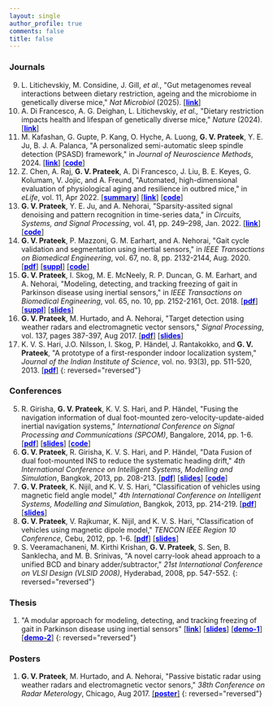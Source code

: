 ```yaml
---
layout: single
author_profile: true
comments: false
title: false
---
```


### Journals
9. L. Litichevskiy, M. Considine, J. Gill, _et al._, "Gut metagenomes reveal interactions between dietary restriction, ageing and the microbiome in genetically diverse mice," _Nat Microbiol_ (2025). [\[<span style="color:blue">**link**</span>\]](https://doi.org/10.1038/s41564-025-01963-3)
8. A. Di Francesco, A. G. Deighan, L. Litichevskiy, _et al.,_ "Dietary restriction impacts health and lifespan of genetically diverse mice," _Nature_ (2024). [\[<span style="color:blue">**link**</span>\]](https://doi.org/10.1038/s41586-024-08026-3)
7. M. Kafashan, G. Gupte, P. Kang, O. Hyche, A. Luong, **G. V. Prateek**, Y. E. Ju, B. J. A. Palanca, "A personalized semi-automatic sleep spindle detection (PSASD) framework," in _Journal of Neuroscience Methods_, 2024. [\[<span style="color:blue">**link**</span>\]](https://www.sciencedirect.com/science/article/pii/S0165027024000098) [\[<span style="color:blue">**code**</span>\]](https://github.com/kafashan/PSASD)
6. Z. Chen, A. Raj, **G. V. Prateek**, A. Di Francesco, J. Liu, B. E. Keyes, G. Kolumam, V. Jojic, and A. Freund, "Automated, high-dimensional evaluation of physiological aging and resilience in outbred mice," in _eLife_, vol. 11, Apr 2022. [\[<span style="color:blue">**summary**</span>\]](https://www.youtube.com/watch?v=ar7dTOgpAkQ) [\[<span style="color:blue">**link**</span>\]](https://elifesciences.org/articles/72664) [\[<span style="color:blue">**code**</span>\]](https://github.com/calico/catnap)
5. **G. V. Prateek**, Y. E. Ju, and A. Nehorai, "Sparsity-assited signal denoising and pattern recognition in time-series data," in _Circuits, Systems, and Signal Processing_, vol. 41, pp. 249–298, Jan. 2022. [\[<span style="color:blue">**link**</span>\]](https://rdcu.be/cnHD9) [\[<span style="color:blue">**code**</span>\]](https://github.com/prateekgv/sasdpr)
4. **G. V. Prateek**, P. Mazzoni, G. M. Earhart, and A. Nehorai, "Gait cycle validation and segmentation using inertial sensors," in _IEEE Transactions on Biomedical Engineering_, vol. 67, no. 8, pp. 2132-2144, Aug. 2020. [\[<span style="color:blue">**pdf**</span>\]](/research/gaitseg/pdfs/[IEEEBME]Prateek_et_al-2019-Gait_Cycle_Val_and_Seg_using_Inertial_Sensors.pdf) [\[<span style="color:blue">**suppl**</span>\]](/research/gaitseg/pdfs/[IEEEBME]Prateek_et_al-2019-Supplemental_Material.pdf) [\[<span style="color:blue">**code**</span>\]](https://github.com/prateekgv/sawd_gcvs)
3. **G. V. Prateek**, I. Skog, M. E. McNeely, R. P. Duncan, G. M. Earhart, and A. Nehorai, "Modeling, detecting, and tracking freezing of gait in Parkinson disease using inertial sensors," in _IEEE Transactions on Biomedical Engineering_, vol. 65, no. 10, pp. 2152-2161, Oct. 2018. [\[<span style="color:blue">**pdf**</span>\]](/research/freezegait/pdfs/[IEEEBME]Prateek_et_al-2018-Modeling_Detecting_Tracking_Gait_Parkinson_TBME_2017.pdf) [\[<span style="color:blue">**suppl**</span>\]](/research/freezegait/pdfs/[IEEEBME]Prateek_et_al-2018-Supplemental_Material.pdf) [\[<span style="color:blue">**slides**</span>\]](/research/freezegait/pdfs/[Slides]Prateek_et_al-2018-FOG_Detection.pdf)
2. **G. V. Prateek**, M. Hurtado, and A. Nehorai, "Target detection using weather radars and electromagnetic vector sensors," _Signal Processing_, vol. 137, pages 387-397, Aug 2017. [\[<span style="color:blue">**pdf**</span>\]](/research/wradaremvs/pdfs/[SigProc]Prateek_et_al-2017-Target_detection_using_weather_radar_and_EMVS.pdf) [\[<span style="color:blue">**slides**</span>\]](/research/wradaremvs/pdfs/[Slides]Prateek_2017-Target_detection_using_weather_radar_and_EMVS.pdf)
1. K. V. S. Hari, J.O. Nilsson, I. Skog, P. Händel, J. Rantakokko, and **G. V. Prateek**, "A prototype of a first-responder indoor localization system," _Journal of the Indian Institute of Science_, vol. no. 93(3), pp. 511-520, 2013. [\[<span style="color:blue">**pdf**</span>\]](/research/indoorpos/pdfs/[JofIISc]Hari_et_al-2013-A_prototype_of_a_first_responder_localization_system.pdf)
{: reversed="reversed"}

### Conferences
5. R. Girisha, **G. V. Prateek**, K. V. S. Hari, and P. Händel, "Fusing the navigation information of dual foot-mounted zero-velocity-update-aided inertial navigation systems," _International Conference on Signal Processing and Communications (SPCOM)_, Bangalore, 2014, pp. 1-6. [\[<span style="color:blue">**pdf**</span>\]](/research/indoorpos/pdfs/[IEEESPCOM]Girisha_et_al-2013-Fusing_the_navigation_information_of_dual_foot-mounted_ZUPT-aided_INS.pdf) [\[<span style="color:blue">**slides**</span>\]](/research/indoorpos/pdfs/[Slides]Girisha_et_al-Centroid_method.pdf) [\[<span style="color:blue">**code**</span>\]](https://github.com/prateekgv/openshoe-centroid_method)
4. **G. V. Prateek**, R. Girisha, K. V. S. Hari, and P. Händel, "Data Fusion of dual foot-mounted INS to reduce the systematic heading drift," _4th International Conference on Intelligent Systems, Modelling and Simulation_, Bangkok, 2013, pp. 208-213. [\[<span style="color:blue">**pdf**</span>\]](/research/indoorpos/pdfs/[IEEEISMS]Prateek_et_al-2013-Data_fusion_of_dual_foot-mounted_INS_to_reduce_systematic_heading_drift.pdf) [\[<span style="color:blue">**slides**</span>\]](/research/indoorpos/pdfs/[Slides]Prateek_et_al-Sphere_limit_method.pdf) [\[<span style="color:blue">**code**</span>\]](https://github.com/prateekgv/openshoe-sphere_limit)
3. **G. V. Prateek**, K. Nijil, and K. V. S. Hari, "Classification of vehicles using magnetic field angle model," _4th International Conference on Intelligent Systems, Modelling and Simulation_, Bangkok, 2013, pp. 214-219. [\[<span style="color:blue">**pdf**</span>\]](/research/vehclass/pdfs/[IEEEISMS]Prateek_et_al-2013-Classification_of_vehicles_using_magnetic_field_angle_model.pdf) [\[<span style="color:blue">**slides**</span>\]](/research/vehclass/pdfs/mfma_isms2013_hari.pdf)
2. **G. V. Prateek**, V. Rajkumar, K. Nijil, and K. V. S. Hari, "Classification of vehicles using magnetic dipole model," _TENCON IEEE Region 10 Conference_, Cebu, 2012, pp. 1-6. [\[<span style="color:blue">**pdf**</span>\]](/research/vehclass/pdfs/[IEEETENCON]Prateek_et_al-2012-Classification_of_vehicles_using_magnetic_dipole_model.pdf) [\[<span style="color:blue">**slides**</span>\]](/research/vehclass/pdfs/mdm_hari_tencon_final.pdf)
1. S. Veeramachaneni, M. Kirthi Krishan, **G. V. Prateek**, S. Sen, B. Sanklecha, and M. B. Srinivas, "A novel carry-look ahead approach to a unified BCD and binary adder/subtractor," _21st International Conference on VLSI Design (VLSID 2008)_, Hyderabad, 2008, pp. 547-552.
{: reversed="reversed"}

### Thesis
1. "A modular approach for modeling, detecting, and tracking freezing of gait in Parkinson disease using inertial sensors" [\[<span style="color:blue">**link**</span>\]](https://openscholarship.wustl.edu/eng_etds/473/) [\[<span style="color:blue">**slides**</span>\]](https://drive.google.com/file/d/1Yl3xLPlsv1SGH9Lm4rRatLiW_--7Q2w2/view?usp=sharing) [\[<span style="color:blue">**demo-1**</span>\]](https://drive.google.com/file/d/1q8_a7NXTSF0wmhASmSDAijUiBCvStcYg/view?usp=sharing) [\[<span style="color:blue">**demo-2**</span>\]](https://drive.google.com/file/d/1mFmm6COp3jPqEiTJZZ0aHVn1Aoos94FU/view?usp=sharing)
{: reversed="reversed"}


### Posters
1. **G. V. Prateek**, M. Hurtado, and A. Nehorai, "Passive bistatic radar using weather radars and electromagnetic vector senors," _38th Conference on Radar Meterology_, Chicago, Aug 2017. [\[<span style="color:blue">**poster**</span>\]](/research/wradaremvs/pdfs/[Poster]Prateek_2017-Target_detection_using_weather_radar_and_EMVS.pdf)
{: reversed="reversed"}
